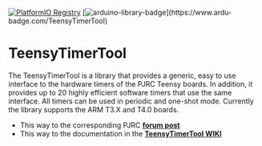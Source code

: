 [![PlatformIO Registry](https://badges.registry.platformio.org/packages/luni64/library/TeensyTimerTool.svg)](https://registry.platformio.org/libraries/luni64/TeensyTimerTool)
[![arduino-library-badge](https://www.ardu-badge.com/badge/TeensyTimerTool.svg?)](https://www.ardu-badge.com/TeensyTimerTool)

# TeensyTimerTool

The TeensyTimerTool is a library that provides a generic, easy to use interface to the hardware timers of the PJRC Teensy boards.  In addition, it provides up to 20 highly efficient software timers that use the same interface. All timers can be used in periodic and one-shot mode. Currently the library supports the ARM T3.X and T4.0 boards. 

- This way to the corresponding PJRC **[forum post](https://forum.pjrc.com/threads/59112-TeensyTimerTool)**
- This way to the documentation in the  **[TeensyTimerTool WIKI](https://github.com/luni64/TeensyTimerTool/wiki)**

